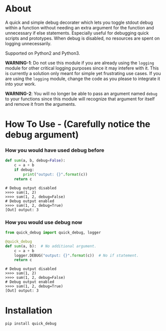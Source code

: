 # About
A quick and simple debug decorater which lets you toggle stdout debug within a function without needing an extra argument for the function and unnecessary if else statements. Especially useful for debugging quick scripts and prototypes. When debug is disabled, no resources are spent on logging unnecessarily.

Supported on Python2 and Python3.

**WARNING-1**: Do not use this module if you are already using the `logging` module for other critical logging purposes since it may intefere with it. This is currently a solution only meant for simple yet frustrating use cases. If you are using the `logging` module, change the code as you please to integrate it into your work.

**WARNING-2**: You will no longer be able to pass an argument named `debug` to your functions since this module will recognize that argument for itself and remove it from the arguments.

# How To Use - (Carefully notice the debug argument)

### How you would have used debug before
```python
def sum(a, b, debug=False):
    c = a + b
    if debug:
        print("output: {}".format(c))
    return c
```
```
# Debug output disabled
>>>> sum(1, 2)
>>>> sum(1, 2, debug=False)
# Debug output enabled
>>>> sum(1, 2, debug=True)
[Out] output: 3
```

### How you would use debug now
```python
from quick_debug import quick_debug, logger

@quick_debug
def sum(a, b):  # No additional argument.
    c = a + b
    logger.DEBUG("output: {}".format(c))  # No if statement.
    return c
```
```
# Debug output disabled
>>>> sum(1, 2)
>>>> sum(1, 2, debug=False)
# Debug output enabled
>>>> sum(1, 2, debug=True)
[Out] output: 3
```

# Installation
```pip install quick_debug```
